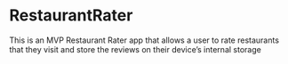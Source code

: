 # RestaurantRater

This is an MVP Restaurant Rater app that allows a user to rate restaurants that they visit and store the reviews on their device’s internal storage
